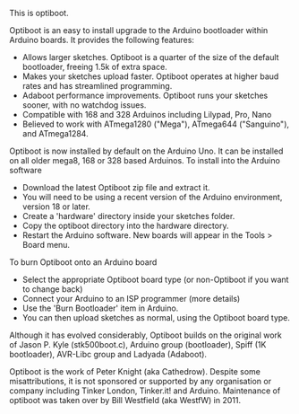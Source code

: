 This is optiboot.

Optiboot is an easy to install upgrade to the Arduino bootloader within
Arduino boards. It provides the following features:

  * Allows larger sketches. Optiboot is a quarter of the size of the
    default bootloader, freeing 1.5k of extra space. 
  * Makes your sketches upload faster. Optiboot operates at higher baud
    rates and has streamlined programming. 
  * Adaboot performance improvements. Optiboot runs your sketches sooner,
    with no watchdog issues. 
  * Compatible with 168 and 328 Arduinos including Lilypad, Pro, Nano
  * Believed to work with ATmega1280 ("Mega"), ATmega644 ("Sanguino"), and
    ATmega1284.

Optiboot is now installed by default on the Arduino Uno. It can be
installed on all older mega8, 168 or 328 based Arduinos. 
To install into the Arduino software

  * Download the latest Optiboot zip file and extract it.
  * You will need to be using a recent version of the Arduino environment,
    version 18 or later. 
  * Create a 'hardware' directory inside your sketches folder.
  * Copy the optiboot directory into the hardware directory.
  * Restart the Arduino software. New boards will appear in the
    Tools > Board menu.  

To burn Optiboot onto an Arduino board

  * Select the appropriate Optiboot board type (or non-Optiboot if you want
    to change back) 
  * Connect your Arduino to an ISP programmer (more details)
  * Use the 'Burn Bootloader' item in Arduino.
  * You can then upload sketches as normal, using the Optiboot board type.

Although it has evolved considerably, Optiboot builds on the original work
of Jason P. Kyle (stk500boot.c), Arduino group (bootloader), Spiff (1K
bootloader), AVR-Libc group and Ladyada (Adaboot).

Optiboot is the work of Peter Knight (aka Cathedrow). Despite some
misattributions, it is not sponsored or supported by any organisation or
company including Tinker London, Tinker.it! and Arduino. Maintenance of
optiboot was taken over by Bill Westfield (aka WestfW) in 2011.
